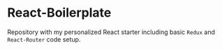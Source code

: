 # React-Boilerplate

Repository with my personalized React starter including basic `Redux` and `React-Router` code setup.
